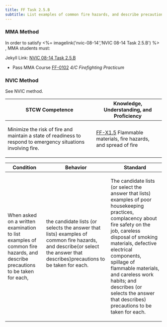 ```yaml
---
title: FF Task 2.5.B 
subtitle: List examples of common fire hazards, and describe precautions to take for each
---
```



### MMA Method

In order to satisfy <%= imagelink('nvic-08-14','NVIC 08-14  Task  2.5.B') %> , MMA students must:

Jekyll Link: [NVIC 08-14  Task  2.5.B](/stcw23/assets/images/nvic-08-14.pdf)

* Pass MMA Course  [FF-0102](FF-0102) *4/C Firefighting Practicum*


### NVIC Method

<a onclick="togglevisibility('nvic_methods')" >See NVIC method.</a>

<div id='nvic_methods' class='hide'>

<table>
<thead>
<tr>
<th class='forty'> STCW Competence </th>
<th class='sixty'> Knowledge, Understanding, and Proficiency </th>
</tr>
</thead>




<tbody>
<tr><td markdown='1'>

Minimize the risk of fire and maintain a state of readiness to respond to emergency situations involving fire.

</td><td markdown='1'>

[FF-X1.5](../../tables/612.html#FF-X1.5) Flammable materials, fire hazards, and spread of fire

</td></tr>


</tbody>
</table>


<table>
<thead>
<tr><th class='twenty'>  Condition </th><th class='twenty'> Behavior </th><th  class='sixty'>Standard </th></tr>
</thead>
<tbody >



<tr><td markdown='1'>

When asked on a written examination to list examples of common fire hazards, and describe precautions to be taken for each,

</td><td markdown='1'>

the candidate lists (or selects the answer that lists) examples of common fire hazards, and describe(or select the answer that describes)precautions to be taken for each.

<br>

<div class="tooltip">
<span class="tooltiptext">
</span>
</div>


</td><td markdown='1'>

The candidate lists (or select the answer that lists) examples of poor housekeeping practices, complacency about fire safety on the job, careless disposal of smoking materials, defective electrical components, spillage of flammable materials, and careless work habits; and describes (or selects the answer that describes) precautions to be taken for each.

</td></tr>
</tbody>
</table>
</div>
